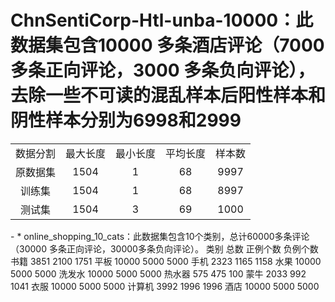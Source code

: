 
# ChnSentiCorp-Htl-unba-10000：此数据集包含10000 多条酒店评论（7000 多条正向评论，3000 多条负向评论），去除一些不可读的混乱样本后阳性样本和阴性样本分别为6998和2999
<table align="center">
    <tr  align="center">
        <td>数据分割</td>	
        <td>最大长度</td>	
        <td>最小长度</td>
        <td>平均长度</td>	
        <td>样本数</td>
     </tr>
     <tr  align="center">
         <td>原数据集</td>	
         <td>1504</td>	
         <td>1</td>	
         <td>68</td>	
         <td>9997</td>
       </tr>
   <tr  align="center">
    <td>训练集</td>	
    <td>1504</td>	
    <td>1</td>
    <td>68</td>	
    <td>8997</td>
   </tr>
   <tr  align="center">
     <td>测试集</td>	
     <td>1504</td>	
     <td>3</td>
     <td>69</td>	
     <td>1000</td>
   </tr>
  </table>
- * online_shopping_10_cats：此数据集包含10个类别，总计60000多条评论（30000 多条正向评论，30000多条负向评论）。
<tr  align="center">
  <td>类别</td>	<td>总数</td>	<td>正例个数</td>	<td>负例个数</td>
 </tr>
 <tr  align="center">
  <td>书籍</td>	<td>3851</td>	<td>2100</td>	<td>1751</td>
  </tr>
  <tr  align="center">
  <td>平板</td>	<td>10000</td>	<td>5000</td>	<td>5000</td>
   </tr>
   <tr  align="center">
  <td>手机</td>	<td>2323</td>	<td>1165</td>	<td>1158</td>
   </tr>
   <tr  align="center">
  <td>水果</td>	<td>10000</td>	<td>5000</td>	<td>5000</td>
   </tr>
   <tr  align="center">
  <td>洗发水</td>	<td>10000</td>	<td>5000</td>	<td>5000</td>
   </tr>
   <tr  align="center">
  <td>热水器</td>	<td>575</td>	<td>475</td>	<td>100</td>
   </tr>
   <tr  align="center">
  <td>蒙牛</td>	<td>2033</td>	<td>992</td>	<td>1041</td>
   </tr>
   <tr  align="center">
  <td>衣服</td>	<td>10000</td>	<td>5000</td>	<td>5000</td>
   </tr>
   <tr  align="center">
  <td>计算机</td>	<td>3992</td>	<td>1996</td>	<td>1996</td>
   </tr>
   <tr  align="center">
  <td>酒店</td>	<td>10000</td>	<td>5000</td>	<td>5000</td>
   </tr>
